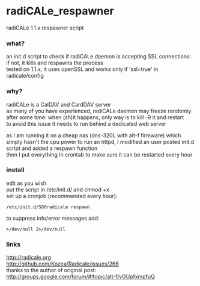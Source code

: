 # radiCALe_respawner
radiCALe 1.1.x respawner script 

### what?
an init.d script to check if radiCALe daemon is accepting SSL connections: if not, it kills and respawns the process  
tested on 1.1.x, it uses openSSL and works only if 'ssl=true' in radicale/config

### why?
radiCALe is a CalDAV and CardDAV server  
as many of you have experienced, radiCALe daemon may freeze randomly after some time: when (sh)it happens, only way is to kill -9 it and restart  
to avoid this issue it needs to run behind a dedicated web server  

as I am running it on a cheap nas (dns-320L with alt-f firmware) which simply hasn't the cpu power to run an httpd, I modified an user posted init.d script and added a respawn function  
then I put everything in crontab to make sure it can be restarted every hour  

### install
edit as you wish  
put the script in /etc/init.d/ and chmod +x  
set up a cronjob (recommended every hour):  
```
/etc/init.d/S80radicale respawn
```
to suppress info/error messages add:  
```
>/dev/null 2>/dev/null
```

### links
http://radicale.org  
http://github.com/Kozea/Radicale/issues/266  
thanks to the author of original post:  
http://groups.google.com/forum/#!topic/alt-f/vGUpfxmpfuQ  
